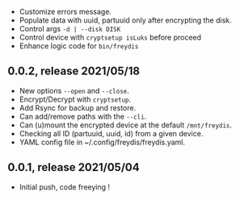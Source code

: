 * Customize errors message.
* Populate data with uuid, partuuid only after encrypting the disk.
* Control args `-d | --disk DISK`
* Control device with `cryptsetup isLuks` before proceed
* Enhance logic code for `bin/freydis`

## 0.0.2, release 2021/05/18
* New options `--open` and `--close`.
* Encrypt/Decrypt with `cryptsetup`.
* Add Rsync for backup and restore.
* Can add/remove paths with the `--cli`.
* Can (u)mount the encrypted device at the default `/mnt/freydis`.
* Checking all ID (partuuid, uuid, id) from a given device.
* YAML config file in ~/.config/freydis/freydis.yaml.

## 0.0.1, release 2021/05/04
* Initial push, code freeying !

